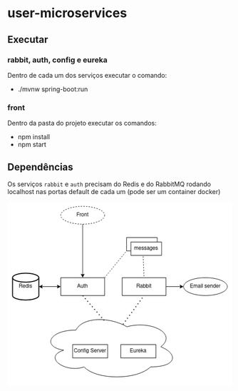 # user-microservices

## Executar

### rabbit, auth, config e eureka
Dentro de cada um dos serviços executar o comando:
- ./mvnw spring-boot:run

### front
Dentro da pasta do projeto executar os comandos:
- npm install
- npm start

## Dependências
Os serviços `rabbit` e `auth` precisam do Redis e do RabbitMQ rodando localhost nas portas default de cada um (pode ser um container docker)

<p align="center">
  <img height="411" src="https://raw.githubusercontent.com/netodeolino/user-microservices/master/imgs/diagram.png">
</p>